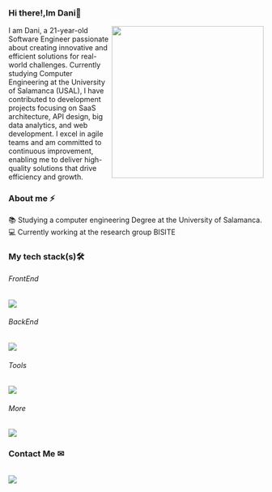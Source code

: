 ### Hi there!,Im Dani👋
<picture> <img align="right" src="https://user-images.githubusercontent.com/74038190/212748830-4c709398-a386-4761-84d7-9e10b98fbe6e.gif" width = 300px></picture>
I am Dani, a 21-year-old Software Engineer passionate about creating innovative and efficient solutions for real-world challenges.
Currently studying Computer Engineering at the University of Salamanca (USAL), I have contributed to development projects
focusing on SaaS architecture, API design, big data analytics, and web development. I excel in agile teams and am committed to
continuous improvement, enabling me to deliver high-quality solutions that drive efficiency and growth.

### About me ⚡
📚 Studying a computer engineering Degree at the University of Salamanca.
<br />
💻 Currently working at the research group BISITE
### My tech stack(s)🛠
<p align="center">
  <h6>FrontEnd</h6>
  <a href="https://skillicons.dev">
    <img src="https://skillicons.dev/icons?i=vuejs,vuetify,react,typescript,js,swift,bootstrap,html,css" />
  </a>
</p>
<p align="center">
  <h6>BackEnd</h6>
  <a href="https://skillicons.dev">
    <img src="https://skillicons.dev/icons?i=nodejs,supabase,express,python,java,postgres,graphql,fastapi,mongodb" />
  </a>
</p>
<p align="center">
  <h6>Tools</h6>
  <a href="https://skillicons.dev">
    <img src="https://skillicons.dev/icons?i=github,git,gitlab,docker,figma" />
  </a>
</p>
<p align="center">
  <h6>More</h6>
  <a href="https://skillicons.dev">
    <img src="https://skillicons.dev/icons?i=linux,c,bash" />
  </a>
</p>

### Contact Me ✉
<p align="center">
  <h6></h6>
  <a href="https://www.linkedin.com/in/danimulaas/">
    <img src="https://skillicons.dev/icons?i=linkedin" />
  </a>
</p>
